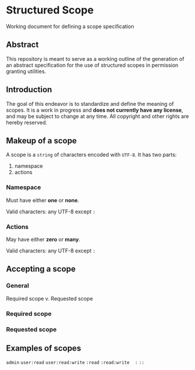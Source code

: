 # Structured Scope
Working document for defining a scope specification

## Abstract

This repository is meant to serve as a working outline of the generation of an abstract specification for the use of structured scopes in permission granting utilities.

## Introduction

The goal of this endeavor is to standardize and define the meaning of scopes. It is a work in progress and **does not currently have any license**, and may be subject to change at any time. All copyright and other rights are hereby reserved.

## Makeup of a scope

A scope is a `string` of characters encoded with `UTF-8`. It has two parts:

1. namespace
2. actions

### Namespace

Must have either **one** or **none**.

Valid characters: any UTF-8 except `:`

### Actions

May have either **zero** or **many**.

Valid characters: any UTF-8 except `:`

## Accepting a scope

### General

Required scope v. Requested scope

### Required scope

### Requested scope

## Examples of scopes

`admin`
`user:read`
`user:read:write`
`:read`
`:read:write`
` `
`:`
`::`
